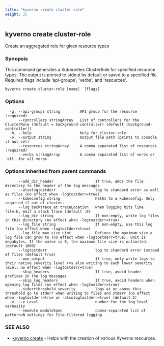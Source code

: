 ```yaml
---
title: "kyverno create cluster-role"
weight: 35
---
```

## kyverno create cluster-role

Create an aggregated role for given resource types

### Synopsis

This command generates a Kubernetes ClusterRole for specified resource types.
The output is printed to stdout by default or saved to a specified file.
Required flags include 'api-groups', 'verbs', and 'resources'.

```
kyverno create cluster-role [name]  [flags]
```

### Options

```
  -g, --api-groups string         API group for the resource (required)
      --controllers stringArray   List of controllers for the ClusterRole (default = background-controller) (default [background-controller])
  -h, --help                      help for cluster-role
  -o, --output string             Output file path (prints to console if not set)
      --resources stringArray     A comma separated list of resources (required)
      --verbs stringArray         A comma separated list of verbs or 'all' for all verbs
```

### Options inherited from parent commands

```
      --add_dir_header                   If true, adds the file directory to the header of the log messages
      --alsologtostderr                  log to standard error as well as files (no effect when -logtostderr=true)
      --kubeconfig string                Paths to a kubeconfig. Only required if out-of-cluster.
      --log_backtrace_at traceLocation   when logging hits line file:N, emit a stack trace (default :0)
      --log_dir string                   If non-empty, write log files in this directory (no effect when -logtostderr=true)
      --log_file string                  If non-empty, use this log file (no effect when -logtostderr=true)
      --log_file_max_size uint           Defines the maximum size a log file can grow to (no effect when -logtostderr=true). Unit is megabytes. If the value is 0, the maximum file size is unlimited. (default 1800)
      --logtostderr                      log to standard error instead of files (default true)
      --one_output                       If true, only write logs to their native severity level (vs also writing to each lower severity level; no effect when -logtostderr=true)
      --skip_headers                     If true, avoid header prefixes in the log messages
      --skip_log_headers                 If true, avoid headers when opening log files (no effect when -logtostderr=true)
      --stderrthreshold severity         logs at or above this threshold go to stderr when writing to files and stderr (no effect when -logtostderr=true or -alsologtostderr=true) (default 2)
  -v, --v Level                          number for the log level verbosity
      --vmodule moduleSpec               comma-separated list of pattern=N settings for file-filtered logging
```

### SEE ALSO

* [kyverno create](../kyverno_create)	 - Helps with the creation of various Kyverno resources.

